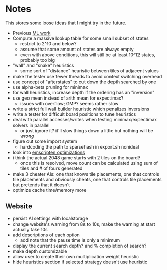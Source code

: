 # Notes

This stores some loose ideas that I might try in the future.

* Previous [ML work](https://arxiv.org/pdf/1604.05085.pdf)
* Compute a massive lookup table for some small subset of states
    * restrict to 2^10 and below?
    * assume that some amount of states are always empty
    * even with above conditions, this will still be at least 10^12 states, probably too big
* "wall" and "snake" heuristics
  * some sort of "distance" heuristic between tiles of adjacent values
* make the tester use fewer threads to avoid context switching overhead
* use concept of "afterstates" to cut down the depth searched by one
* use alpha-beta pruning for minimax
* for wall heuristics, increase depth if the ordering has an "inversion"
* use geo mean instead of arith mean for expectimax?
  * issues with overflow; GMP? seems rather slow
* write a strict full wall builder heuristic which penalizes inversions
* write a tester for difficult board positions to tune heuristics
* deal with parallel accesses/writes when testing minimax/expectimax solvers in parallel
  * or just ignore it? it'll slow things down a little but nothing will be *wrong*
* figure out some import system
  * hardcoding the path to sparsehash in export.sh nonideal
* look into [emscripten optimizations](https://emscripten.org/docs/optimizing/Optimizing-Code.html)
* i think the actual 2048 game starts with 2 tiles on the board?
  * once this is resolved, move count can be calculated using sum of tiles and # of fours generated
* make 3 cheater AIs: one that knows tile placements, one that controls tile placements and obviously cheats, one that controls tile placements but pretends that it doesn't              
* optimize cache time/memory more

## Website
* persist AI settings with localstorage
* change website's warning from 8s to 10s, make the warning at start actually take 10s
* add descriptions of each option
  * add note that the pause time is only a minimum
* display the current search depth? and % completion of search?
* make depth customizable
* allow user to create their own multiplication weight heuristic
* hide heuristics section if selected strategy doesn't use heuristic
